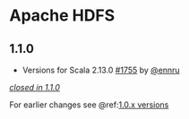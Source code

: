 # Apache HDFS

## 1.1.0

- Versions for Scala 2.13.0 [#1755](https://github.com/akka/alpakka/issues/1755) by [@ennru](https://github.com/ennru)

[*closed in 1.1.0*](https://github.com/akka/alpakka/issues?q=is%3Aclosed+milestone%3A1.1.0+label%3Ap%3Ahdfs)

For earlier changes see @ref:[1.0.x versions](../1.0.x/hdfs.md)
